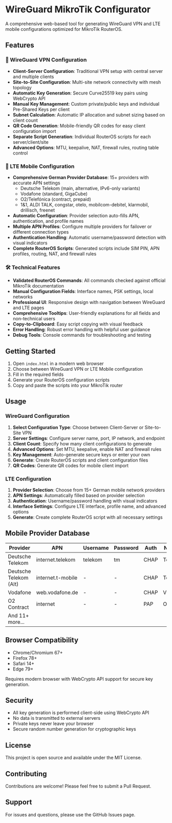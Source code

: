 # WireGuard MikroTik Configurator

A comprehensive web-based tool for generating WireGuard VPN and LTE mobile configurations optimized for MikroTik RouterOS.

## Features

### 🔐 WireGuard VPN Configuration
- **Client-Server Configuration**: Traditional VPN setup with central server and multiple clients
- **Site-to-Site Configuration**: Multi-site network connectivity with mesh topology
- **Automatic Key Generation**: Secure Curve25519 key pairs using WebCrypto API
- **Manual Key Management**: Custom private/public keys and individual Pre-Shared Keys per client
- **Subnet Calculation**: Automatic IP allocation and subnet sizing based on client count
- **QR Code Generation**: Mobile-friendly QR codes for easy client configuration import
- **Separate Script Generation**: Individual RouterOS scripts for each server/client/site
- **Advanced Options**: MTU, keepalive, NAT, firewall rules, routing table control

### 📡 LTE Mobile Configuration
- **Comprehensive German Provider Database**: 15+ providers with accurate APN settings
  - Deutsche Telekom (main, alternative, IPv6-only variants)
  - Vodafone (standard, GigaCube)
  - O2/Telefónica (contract, prepaid)
  - 1&1, ALDI TALK, congstar, otelo, mobilcom-debitel, klarmobil, drillisch, freenet
- **Automatic Configuration**: Provider selection auto-fills APN, authentication, and profile names
- **Multiple APN Profiles**: Configure multiple providers for failover or different connection types
- **Authentication Handling**: Automatic username/password detection with visual indicators
- **Complete RouterOS Scripts**: Generated scripts include SIM PIN, APN profiles, routing, NAT, and firewall rules

### 🛠️ Technical Features
- **Validated RouterOS Commands**: All commands checked against official MikroTik documentation
- **Manual Configuration Fields**: Interface names, PSK settings, local networks
- **Professional UI**: Responsive design with navigation between WireGuard and LTE pages
- **Comprehensive Tooltips**: User-friendly explanations for all fields and non-technical users
- **Copy-to-Clipboard**: Easy script copying with visual feedback
- **Error Handling**: Robust error handling with helpful user guidance
- **Debug Tools**: Console commands for troubleshooting and testing

## Getting Started

1. Open `index.html` in a modern web browser
2. Choose between WireGuard VPN or LTE Mobile configuration
3. Fill in the required fields
4. Generate your RouterOS configuration scripts
5. Copy and paste the scripts into your MikroTik router

## Usage

### WireGuard Configuration

1. **Select Configuration Type**: Choose between Client-Server or Site-to-Site VPN
2. **Server Settings**: Configure server name, port, IP network, and endpoint
3. **Client Count**: Specify how many client configurations to generate
4. **Advanced Options**: Set MTU, keepalive, enable NAT and firewall rules
5. **Key Management**: Auto-generate secure keys or enter your own
6. **Generate**: Create RouterOS scripts and client configuration files
7. **QR Codes**: Generate QR codes for mobile client import

### LTE Configuration

1. **Provider Selection**: Choose from 15+ German mobile network providers
2. **APN Settings**: Automatically filled based on provider selection
3. **Authentication**: Username/password handling with visual indicators
4. **Interface Settings**: Configure LTE interface, profile name, and advanced options
5. **Generate**: Create complete RouterOS script with all necessary settings

## Mobile Provider Database

| Provider | APN | Username | Password | Auth | Network |
|----------|-----|----------|----------|------|---------|
| Deutsche Telekom | internet.telekom | telekom | tm | CHAP | Telekom |
| Deutsche Telekom (Alt) | internet.t-mobile | - | - | CHAP | Telekom |
| Vodafone | web.vodafone.de | - | - | CHAP | Vodafone |
| O2 Contract | internet | - | - | PAP | O2 |
| And 11+ more... | | | | | |

## Browser Compatibility

- Chrome/Chromium 67+
- Firefox 78+
- Safari 14+
- Edge 79+

Requires modern browser with WebCrypto API support for secure key generation.

## Security

- All key generation is performed client-side using WebCrypto API
- No data is transmitted to external servers
- Private keys never leave your browser
- Secure random number generation for cryptographic keys

## License

This project is open source and available under the MIT License.

## Contributing

Contributions are welcome! Please feel free to submit a Pull Request.

## Support

For issues and questions, please use the GitHub Issues page.